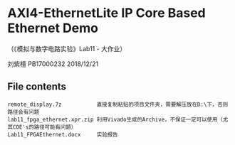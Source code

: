 # AXI4-EthernetLite IP Core Based Ethernet Demo
（《模拟与数字电路实验》Lab11 - 大作业）

刘紫檀 PB17000232 2018/12/21

## File contents
```
remote_display.7z           直接复制粘贴的项目文件夹，需要解压放在D:\下，否则路径会有问题
lab11_fpga_ethernet.xpr.zip 利用Vivado生成的Archive，不保证一定可以使用（尤其COE's的路径可能有问题）
Lab11_FPGAEthernet.docx     实验报告
```


